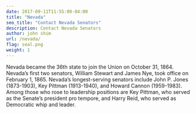 ```yaml
---
date: 2017-09-11T11:55:00-04:00
title: "Nevada"
seo_title: "Contact Nevada Senators"
description: Contact Nevada Senators
author: john shim
url: /nevada/
flag: seal.png
weight: 1
---
```


Nevada became the 36th state to join the Union on October 31, 1864. Nevada’s first two senators, William Stewart and James Nye, took office on February 1, 1865. Nevada’s longest-serving senators include John P. Jones (1873-1903), Key Pittman (1913-1940), and Howard Cannon (1959-1983). Among those who rose to leadership positions are Key Pittman, who served as the Senate’s president pro tempore, and Harry Reid, who served as Democratic whip and leader.